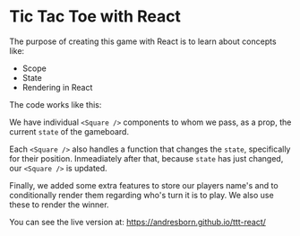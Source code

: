 # Tic Tac Toe with React

The purpose of creating this game with React is to learn about concepts like:

- Scope
- State
- Rendering in React

The code works like this:

We have individual `<Square />` components to whom we pass, as a prop, the current `state` of the gameboard.

Each `<Square />` also handles a function that changes the `state`, specifically for their position. Inmeadiately after that, because `state` has just changed, our `<Square />` is updated.

Finally, we added some extra features to store our players name's and to conditionally render them regarding who's turn it is to play. We also use these to render the winner.

You can see the live version at:
https://andresborn.github.io/ttt-react/
